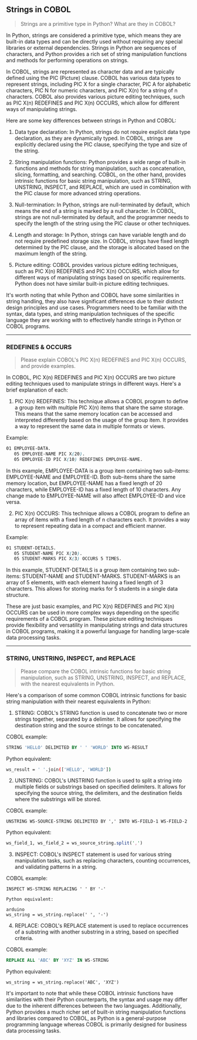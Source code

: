 ## Strings in COBOL 

> Strings are a primitive type in Python? What are they in COBOL?  

In Python, strings are considered a primitive type, which means they are built-in data types 
and can be directly used without requiring any special libraries or external dependencies. 
Strings in Python are sequences of characters, and Python provides a rich set of string manipulation 
functions and methods for performing operations on strings.

In COBOL, strings are represented as character data and are typically defined using the PIC (Picture) clause. 
COBOL has various data types to represent strings, including PIC X for a single character, 
PIC A for alphabetic characters, PIC N for numeric characters, and PIC X(n) for a string of n characters. 
COBOL also provides various picture editing techniques, such as PIC X(n) REDEFINES and PIC X(n) OCCURS, 
which allow for different ways of manipulating strings.

Here are some key differences between strings in Python and COBOL:

1. Data type declaration: In Python, strings do not require explicit data type declaration, 
as they are dynamically typed. In COBOL, strings are explicitly declared using the PIC clause, specifying the type and size of the string.

2. String manipulation functions: Python provides a wide range of built-in functions and methods for string manipulation, 
such as concatenation, slicing, formatting, and searching. COBOL, on the other hand, provides intrinsic functions for basic string manipulation, 
such as STRING, UNSTRING, INSPECT, and REPLACE, which are used in combination with the PIC clause for more advanced string operations.

3. Null-termination: In Python, strings are null-terminated by default, which means the end of 
a string is marked by a null character. In COBOL, strings are not null-terminated by default, 
and the programmer needs to specify the length of the string using the PIC clause or other techniques.

4. Length and storage: In Python, strings can have variable length and do not require predefined 
storage size. In COBOL, strings have fixed length determined by the PIC clause, and the storage is allocated based on the maximum length of the string.

5. Picture editing: COBOL provides various picture editing techniques, such as PIC X(n) REDEFINES 
and PIC X(n) OCCURS, which allow for different ways of manipulating strings based on specific requirements. 
Python does not have similar built-in picture editing techniques.

It's worth noting that while Python and COBOL have some similarities in string handling, 
they also have significant differences due to their distinct design principles and use cases. 
Programmers need to be familiar with the syntax, data types, and string manipulation techniques 
of the specific language they are working with to effectively handle strings in Python or COBOL programs.

---
### REDEFINES & OCCURS

> Please explain COBOL's  PIC X(n) REDEFINES and PIC X(n) OCCURS,  and provide examples.

In COBOL, PIC X(n) REDEFINES and PIC X(n) OCCURS are two picture editing techniques used to manipulate 
strings in different ways. Here's a brief explanation of each:

1. PIC X(n) REDEFINES: This technique allows a COBOL program to define a group item with multiple PIC X(n) 
items that share the same storage. This means that the same memory location can be accessed and interpreted 
differently based on the usage of the group item. It provides a way to represent the same data in multiple formats or views.

Example:

```scss
01 EMPLOYEE-DATA.
   05 EMPLOYEE-NAME PIC X(20).
   05 EMPLOYEE-ID PIC X(10) REDEFINES EMPLOYEE-NAME.
```

In this example, EMPLOYEE-DATA is a group item containing two sub-items: EMPLOYEE-NAME and EMPLOYEE-ID. Both sub-items share 
the same memory location, but EMPLOYEE-NAME has a fixed length of 20 characters, while EMPLOYEE-ID has a fixed length of 10 characters. 
Any change made to EMPLOYEE-NAME will also affect EMPLOYEE-ID and vice versa.

2. PIC X(n) OCCURS: This technique allows a COBOL program to define an array of items with a fixed length of n characters each. 
It provides a way to represent repeating data in a compact and efficient manner.

Example:

```scss
01 STUDENT-DETAILS.
   05 STUDENT-NAME PIC X(20).
   05 STUDENT-MARKS PIC X(3) OCCURS 5 TIMES.
```
   
In this example, STUDENT-DETAILS is a group item containing two sub-items: STUDENT-NAME and STUDENT-MARKS. STUDENT-MARKS is an array of 5 elements, with each element having a fixed length of 3 characters. This allows for storing marks for 5 students in a single data structure.

These are just basic examples, and PIC X(n) REDEFINES and PIC X(n) OCCURS can be used in more complex ways depending on the specific requirements of a COBOL program. These picture editing techniques provide flexibility and versatility in manipulating strings and data structures in COBOL programs, making it a powerful language for handling large-scale data processing tasks.

---
### STRING, UNSTRING, INSPECT, and REPLACE

> Please compare the COBOL  intrinsic functions for basic string manipulation, such as STRING, UNSTRING, INSPECT, and REPLACE, with the nearest equivalents in Python. 

Here's a comparison of some common COBOL intrinsic functions for basic string manipulation with their nearest equivalents in Python:

1. STRING: COBOL's STRING function is used to concatenate two or more strings together, separated by a delimiter. It allows for specifying the destination string and the source strings to be concatenated.

COBOL example:

```sql
STRING 'HELLO' DELIMITED BY ' ' 'WORLD' INTO WS-RESULT
```

Python equivalent:

```bash
ws_result = ' '.join(['HELLO', 'WORLD'])
```

2. UNSTRING: COBOL's UNSTRING function is used to split a string into multiple fields or substrings based on specified delimiters. It allows for specifying the source string, the delimiters, and the destination fields where the substrings will be stored.

COBOL example:

```vbnet
UNSTRING WS-SOURCE-STRING DELIMITED BY ',' INTO WS-FIELD-1 WS-FIELD-2
```

Python equivalent:

```perl
ws_field_1, ws_field_2 = ws_source_string.split(',')
```

3. INSPECT: COBOL's INSPECT statement is used for various string manipulation tasks, such as replacing characters, counting occurrences, and validating patterns in a string.

COBOL example:

```arduino
INSPECT WS-STRING REPLACING ' ' BY '-'

Python equivalent:

arduino
ws_string = ws_string.replace(' ', '-')
```

4. REPLACE: COBOL's REPLACE statement is used to replace occurrences of a substring with another substring in a string, based on specified criteria.

COBOL example:

```sql
REPLACE ALL 'ABC' BY 'XYZ' IN WS-STRING
```

Python equivalent:

```arduino
ws_string = ws_string.replace('ABC', 'XYZ')
```

It's important to note that while these COBOL intrinsic functions have similarities with their Python counterparts, 
the syntax and usage may differ due to the inherent differences between the two languages. 
Additionally, Python provides a much richer set of built-in string manipulation functions 
and libraries compared to COBOL, as Python is a general-purpose programming language whereas 
COBOL is primarily designed for business data processing tasks.




